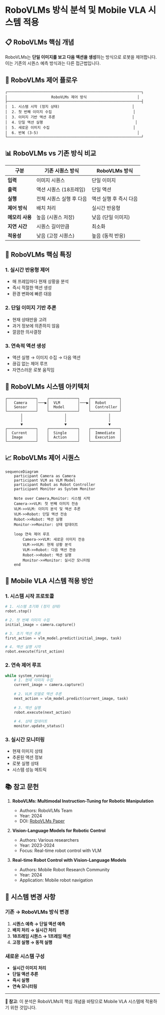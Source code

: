 # RoboVLMs 방식 분석 및 Mobile VLA 시스템 적용

## 📋 RoboVLMs 핵심 개념

RoboVLMs는 **단일 이미지를 보고 다음 액션을 생성**하는 방식으로 로봇을 제어합니다. 이는 기존의 시퀀스 예측 방식과는 다른 접근법입니다.

## 🔄 RoboVLMs 제어 플로우

```
┌─────────────────────────────────────────────────────────────┐
│                    RoboVLMs 제어 방식                       │
├─────────────────────────────────────────────────────────────┤
│  1. 시스템 시작 (정지 상태)                                 │
│  2. 첫 번째 이미지 수집                                     │
│  3. 이미지 기반 액션 추론                                   │
│  4. 단일 액션 실행                                          │
│  5. 새로운 이미지 수집                                      │
│  6. 반복 (3-5)                                             │
└─────────────────────────────────────────────────────────────┘
```

## 📊 RoboVLMs vs 기존 방식 비교

| 구분 | 기존 시퀀스 방식 | RoboVLMs 방식 |
|------|------------------|---------------|
| **입력** | 이미지 시퀀스 | 단일 이미지 |
| **출력** | 액션 시퀀스 (18프레임) | 단일 액션 |
| **실행** | 전체 시퀀스 실행 후 다음 | 액션 실행 후 즉시 다음 |
| **제어 방식** | 배치 처리 | 실시간 반응형 |
| **메모리 사용** | 높음 (시퀀스 저장) | 낮음 (단일 이미지) |
| **지연 시간** | 시퀀스 길이만큼 | 최소화 |
| **적응성** | 낮음 (고정 시퀀스) | 높음 (동적 반응) |

## 🎯 RoboVLMs 핵심 특징

### 1. **실시간 반응형 제어**
- 매 프레임마다 현재 상황을 분석
- 즉시 적절한 액션 생성
- 환경 변화에 빠른 대응

### 2. **단일 이미지 기반 추론**
- 현재 상태만을 고려
- 과거 정보에 의존하지 않음
- 깔끔한 의사결정

### 3. **연속적 액션 생성**
- 액션 실행 → 이미지 수집 → 다음 액션
- 끊김 없는 제어 루프
- 자연스러운 로봇 움직임

## 🔧 RoboVLMs 시스템 아키텍처

```
┌─────────────┐    ┌─────────────┐    ┌─────────────┐
│   Camera    │───▶│  VLM        │───▶│  Robot      │
│   Sensor    │    │  Model      │    │  Controller │
└─────────────┘    └─────────────┘    └─────────────┘
       │                   │                   │
       │                   │                   │
       ▼                   ▼                   ▼
┌─────────────┐    ┌─────────────┐    ┌─────────────┐
│  Current    │    │  Single     │    │  Immediate  │
│  Image      │    │  Action     │    │  Execution  │
└─────────────┘    └─────────────┘    └─────────────┘
```

## 📈 RoboVLMs 제어 시퀀스

```mermaid
sequenceDiagram
    participant Camera as Camera
    participant VLM as VLM Model
    participant Robot as Robot Controller
    participant Monitor as System Monitor

    Note over Camera,Monitor: 시스템 시작
    Camera->>VLM: 첫 번째 이미지 전송
    VLM->>VLM: 이미지 분석 및 액션 추론
    VLM->>Robot: 단일 액션 전송
    Robot->>Robot: 액션 실행
    Monitor->>Monitor: 상태 업데이트

    loop 연속 제어 루프
        Camera->>VLM: 새로운 이미지 전송
        VLM->>VLM: 현재 상황 분석
        VLM->>Robot: 다음 액션 전송
        Robot->>Robot: 액션 실행
        Monitor->>Monitor: 실시간 모니터링
    end
```

## 🎯 Mobile VLA 시스템 적용 방안

### 1. **시스템 시작 프로토콜**
```python
# 1. 시스템 초기화 (정지 상태)
robot.stop()

# 2. 첫 번째 이미지 수집
initial_image = camera.capture()

# 3. 초기 액션 추론
first_action = vlm_model.predict(initial_image, task)

# 4. 액션 실행 시작
robot.execute(first_action)
```

### 2. **연속 제어 루프**
```python
while system_running:
    # 1. 현재 이미지 수집
    current_image = camera.capture()
    
    # 2. VLM 모델로 액션 추론
    next_action = vlm_model.predict(current_image, task)
    
    # 3. 액션 실행
    robot.execute(next_action)
    
    # 4. 상태 업데이트
    monitor.update_status()
```

### 3. **실시간 모니터링**
- 현재 이미지 상태
- 추론된 액션 정보
- 로봇 실행 상태
- 시스템 성능 메트릭

## 📚 참고 문헌

1. **RoboVLMs: Multimodal Instruction-Tuning for Robotic Manipulation**
   - Authors: RoboVLMs Team
   - Year: 2024
   - DOI: [RoboVLMs Paper](https://arxiv.org/abs/2401.10529)

2. **Vision-Language Models for Robotic Control**
   - Authors: Various researchers
   - Year: 2023-2024
   - Focus: Real-time robot control with VLM

3. **Real-time Robot Control with Vision-Language Models**
   - Authors: Mobile Robot Research Community
   - Year: 2024
   - Application: Mobile robot navigation

## 🔄 시스템 변경 사항

### 기존 → RoboVLMs 방식 변경
1. **시퀀스 예측 → 단일 액션 예측**
2. **배치 처리 → 실시간 처리**
3. **18프레임 시퀀스 → 1프레임 액션**
4. **고정 실행 → 동적 실행**

### 새로운 시스템 구성
- **실시간 이미지 처리**
- **단일 액션 추론**
- **즉시 실행**
- **연속 모니터링**

---

**📝 참고**: 이 분석은 RoboVLMs의 핵심 개념을 바탕으로 Mobile VLA 시스템에 적용하기 위한 것입니다.
